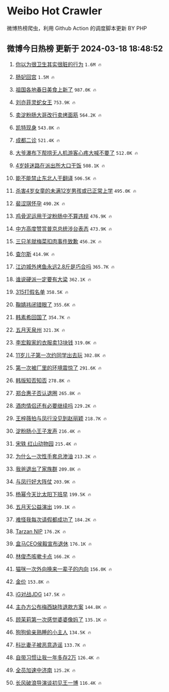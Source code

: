 # Weibo Hot Crawler 



微博热榜爬虫，利用 Github Action 的调度脚本更新 BY PHP 


## 微博今日热榜 更新于 2024-03-18 18:48:52 
1. [你以为很卫生其实很脏的行为](https://s.weibo.com/weibo?q=%E4%BD%A0%E4%BB%A5%E4%B8%BA%E5%BE%88%E5%8D%AB%E7%94%9F%E5%85%B6%E5%AE%9E%E5%BE%88%E8%84%8F%E7%9A%84%E8%A1%8C%E4%B8%BA&t=31&band_rank=1&Refer=top) `1.6M 🔥` 

1. [肠妃回宫](https://s.weibo.com/weibo?q=%E8%82%A0%E5%A6%83%E5%9B%9E%E5%AE%AB&t=31&band_rank=2&Refer=top) `1.5M 🔥` 

1. [祖国各地春日美食上新了](https://s.weibo.com/weibo?q=%23%E7%A5%96%E5%9B%BD%E5%90%84%E5%9C%B0%E6%98%A5%E6%97%A5%E7%BE%8E%E9%A3%9F%E4%B8%8A%E6%96%B0%E4%BA%86%23&t=31&band_rank=3&Refer=top) `987.0K 🔥` 

1. [刘亦菲灵蛇女王](https://s.weibo.com/weibo?q=%23%E5%88%98%E4%BA%A6%E8%8F%B2%E7%81%B5%E8%9B%87%E5%A5%B3%E7%8E%8B%23&t=31&band_rank=4&Refer=top) `753.9K 🔥` 

1. [卖淀粉肠大哥改行卖烤面筋](https://s.weibo.com/weibo?q=%23%E5%8D%96%E6%B7%80%E7%B2%89%E8%82%A0%E5%A4%A7%E5%93%A5%E6%94%B9%E8%A1%8C%E5%8D%96%E7%83%A4%E9%9D%A2%E7%AD%8B%23&t=31&band_rank=5&Refer=top) `564.2K 🔥` 

1. [凯特现身](https://s.weibo.com/weibo?q=%23%E5%87%AF%E7%89%B9%E7%8E%B0%E8%BA%AB%23&t=31&band_rank=6&Refer=top) `543.8K 🔥` 

1. [成都二诊](https://s.weibo.com/weibo?q=%E6%88%90%E9%83%BD%E4%BA%8C%E8%AF%8A&t=31&band_rank=7&Refer=top) `521.4K 🔥` 

1. [大爷瀑布下帮捞无人机游客心疼大喊不要了](https://s.weibo.com/weibo?q=%23%E5%A4%A7%E7%88%B7%E7%80%91%E5%B8%83%E4%B8%8B%E5%B8%AE%E6%8D%9E%E6%97%A0%E4%BA%BA%E6%9C%BA%E6%B8%B8%E5%AE%A2%E5%BF%83%E7%96%BC%E5%A4%A7%E5%96%8A%E4%B8%8D%E8%A6%81%E4%BA%86%23&t=31&band_rank=8&Refer=top) `512.0K 🔥` 

1. [4岁娃迷路在派出所大口干饭](https://s.weibo.com/weibo?q=%234%E5%B2%81%E5%A8%83%E8%BF%B7%E8%B7%AF%E5%9C%A8%E6%B4%BE%E5%87%BA%E6%89%80%E5%A4%A7%E5%8F%A3%E5%B9%B2%E9%A5%AD%23&t=31&band_rank=9&Refer=top) `508.1K 🔥` 

1. [能不能禁止东北人干翻译](https://s.weibo.com/weibo?q=%23%E8%83%BD%E4%B8%8D%E8%83%BD%E7%A6%81%E6%AD%A2%E4%B8%9C%E5%8C%97%E4%BA%BA%E5%B9%B2%E7%BF%BB%E8%AF%91%23&t=31&band_rank=10&Refer=top) `506.5K 🔥` 

1. [杀害4岁女童的未满12岁男孩或已正常上学](https://s.weibo.com/weibo?q=%23%E6%9D%80%E5%AE%B34%E5%B2%81%E5%A5%B3%E7%AB%A5%E7%9A%84%E6%9C%AA%E6%BB%A112%E5%B2%81%E7%94%B7%E5%AD%A9%E6%88%96%E5%B7%B2%E6%AD%A3%E5%B8%B8%E4%B8%8A%E5%AD%A6%23&t=31&band_rank=11&Refer=top) `495.0K 🔥` 

1. [裴涩琪怀孕](https://s.weibo.com/weibo?q=%23%E8%A3%B4%E6%B6%A9%E7%90%AA%E6%80%80%E5%AD%95%23&t=31&band_rank=12&Refer=top) `490.2K 🔥` 

1. [鸡骨泥运用于淀粉肠中不算违规](https://s.weibo.com/weibo?q=%23%E9%B8%A1%E9%AA%A8%E6%B3%A5%E8%BF%90%E7%94%A8%E4%BA%8E%E6%B7%80%E7%B2%89%E8%82%A0%E4%B8%AD%E4%B8%8D%E7%AE%97%E8%BF%9D%E8%A7%84%23&t=31&band_rank=13&Refer=top) `476.9K 🔥` 

1. [中方高度赞赏普京总统涉台表态](https://s.weibo.com/weibo?q=%E4%B8%AD%E6%96%B9%E9%AB%98%E5%BA%A6%E8%B5%9E%E8%B5%8F%E6%99%AE%E4%BA%AC%E6%80%BB%E7%BB%9F%E6%B6%89%E5%8F%B0%E8%A1%A8%E6%80%81&t=31&band_rank=14&Refer=top) `473.9K 🔥` 

1. [三只羊就梅菜扣肉事件致歉](https://s.weibo.com/weibo?q=%23%E4%B8%89%E5%8F%AA%E7%BE%8A%E5%B0%B1%E6%A2%85%E8%8F%9C%E6%89%A3%E8%82%89%E4%BA%8B%E4%BB%B6%E8%87%B4%E6%AD%89%23&t=31&band_rank=15&Refer=top) `456.2K 🔥` 

1. [查尔斯](https://s.weibo.com/weibo?q=%E6%9F%A5%E5%B0%94%E6%96%AF&t=31&band_rank=16&Refer=top) `414.9K 🔥` 

1. [江边城外烤鱼永远2.8斤是巧合吗](https://s.weibo.com/weibo?q=%23%E6%B1%9F%E8%BE%B9%E5%9F%8E%E5%A4%96%E7%83%A4%E9%B1%BC%E6%B0%B8%E8%BF%9C2.8%E6%96%A4%E6%98%AF%E5%B7%A7%E5%90%88%E5%90%97%23&t=31&band_rank=17&Refer=top) `365.7K 🔥` 

1. [谁说硬派一定要有大梁](https://s.weibo.com/weibo?q=%23%E8%B0%81%E8%AF%B4%E7%A1%AC%E6%B4%BE%E4%B8%80%E5%AE%9A%E8%A6%81%E6%9C%89%E5%A4%A7%E6%A2%81%23&t=31&band_rank=18&Refer=top) `362.1K 🔥` 

1. [315打假名单](https://s.weibo.com/weibo?q=315%E6%89%93%E5%81%87%E5%90%8D%E5%8D%95&t=31&band_rank=19&Refer=top) `358.5K 🔥` 

1. [鞠婧祎闭错眼了](https://s.weibo.com/weibo?q=%23%E9%9E%A0%E5%A9%A7%E7%A5%8E%E9%97%AD%E9%94%99%E7%9C%BC%E4%BA%86%23&t=31&band_rank=20&Refer=top) `355.6K 🔥` 

1. [韩素希回国了](https://s.weibo.com/weibo?q=%23%E9%9F%A9%E7%B4%A0%E5%B8%8C%E5%9B%9E%E5%9B%BD%E4%BA%86%23&t=31&band_rank=21&Refer=top) `354.7K 🔥` 

1. [五月天泉州](https://s.weibo.com/weibo?q=%E4%BA%94%E6%9C%88%E5%A4%A9%E6%B3%89%E5%B7%9E&t=31&band_rank=22&Refer=top) `321.3K 🔥` 

1. [李宏毅家的衣服卖13块钱](https://s.weibo.com/weibo?q=%E6%9D%8E%E5%AE%8F%E6%AF%85%E5%AE%B6%E7%9A%84%E8%A1%A3%E6%9C%8D%E5%8D%9613%E5%9D%97%E9%92%B1&t=31&band_rank=23&Refer=top) `319.0K 🔥` 

1. [11岁儿子第一次约同学出去玩](https://s.weibo.com/weibo?q=%2311%E5%B2%81%E5%84%BF%E5%AD%90%E7%AC%AC%E4%B8%80%E6%AC%A1%E7%BA%A6%E5%90%8C%E5%AD%A6%E5%87%BA%E5%8E%BB%E7%8E%A9%23&t=31&band_rank=24&Refer=top) `302.8K 🔥` 

1. [第一次被厂里的环境震惊了](https://s.weibo.com/weibo?q=%23%E7%AC%AC%E4%B8%80%E6%AC%A1%E8%A2%AB%E5%8E%82%E9%87%8C%E7%9A%84%E7%8E%AF%E5%A2%83%E9%9C%87%E6%83%8A%E4%BA%86%23&t=31&band_rank=25&Refer=top) `291.6K 🔥` 

1. [韩版知否知否](https://s.weibo.com/weibo?q=%23%E9%9F%A9%E7%89%88%E7%9F%A5%E5%90%A6%E7%9F%A5%E5%90%A6%23&t=31&band_rank=26&Refer=top) `278.8K 🔥` 

1. [郑合惠子否认退圈](https://s.weibo.com/weibo?q=%23%E9%83%91%E5%90%88%E6%83%A0%E5%AD%90%E5%90%A6%E8%AE%A4%E9%80%80%E5%9C%88%23&t=31&band_rank=27&Refer=top) `265.8K 🔥` 

1. [酒肉情侣还有必要继续吗](https://s.weibo.com/weibo?q=%23%E9%85%92%E8%82%89%E6%83%85%E4%BE%A3%E8%BF%98%E6%9C%89%E5%BF%85%E8%A6%81%E7%BB%A7%E7%BB%AD%E5%90%97%23&t=31&band_rank=28&Refer=top) `229.2K 🔥` 

1. [王梓薇拍与凤行没见到赵丽颖](https://s.weibo.com/weibo?q=%23%E7%8E%8B%E6%A2%93%E8%96%87%E6%8B%8D%E4%B8%8E%E5%87%A4%E8%A1%8C%E6%B2%A1%E8%A7%81%E5%88%B0%E8%B5%B5%E4%B8%BD%E9%A2%96%23&t=31&band_rank=29&Refer=top) `218.7K 🔥` 

1. [淀粉肠小王子发声](https://s.weibo.com/weibo?q=%23%E6%B7%80%E7%B2%89%E8%82%A0%E5%B0%8F%E7%8E%8B%E5%AD%90%E5%8F%91%E5%A3%B0%23&t=31&band_rank=30&Refer=top) `216.4K 🔥` 

1. [宋轶 红山动物园](https://s.weibo.com/weibo?q=%E5%AE%8B%E8%BD%B6%20%E7%BA%A2%E5%B1%B1%E5%8A%A8%E7%89%A9%E5%9B%AD&t=31&band_rank=31&Refer=top) `215.4K 🔥` 

1. [为什么一次性手套总渗油](https://s.weibo.com/weibo?q=%23%E4%B8%BA%E4%BB%80%E4%B9%88%E4%B8%80%E6%AC%A1%E6%80%A7%E6%89%8B%E5%A5%97%E6%80%BB%E6%B8%97%E6%B2%B9%23&t=31&band_rank=32&Refer=top) `213.2K 🔥` 

1. [我爸退出了家族群](https://s.weibo.com/weibo?q=%23%E6%88%91%E7%88%B8%E9%80%80%E5%87%BA%E4%BA%86%E5%AE%B6%E6%97%8F%E7%BE%A4%23&t=31&band_rank=33&Refer=top) `209.8K 🔥` 

1. [与凤行好大阵仗](https://s.weibo.com/weibo?q=%E4%B8%8E%E5%87%A4%E8%A1%8C%E5%A5%BD%E5%A4%A7%E9%98%B5%E4%BB%97&t=31&band_rank=34&Refer=top) `203.9K 🔥` 

1. [杨幂今天比太阳下班早](https://s.weibo.com/weibo?q=%23%E6%9D%A8%E5%B9%82%E4%BB%8A%E5%A4%A9%E6%AF%94%E5%A4%AA%E9%98%B3%E4%B8%8B%E7%8F%AD%E6%97%A9%23&t=31&band_rank=35&Refer=top) `199.5K 🔥` 

1. [五月天公益演出](https://s.weibo.com/weibo?q=%E4%BA%94%E6%9C%88%E5%A4%A9%E5%85%AC%E7%9B%8A%E6%BC%94%E5%87%BA&t=31&band_rank=36&Refer=top) `199.1K 🔥` 

1. [难怪我每次请假都成功了](https://s.weibo.com/weibo?q=%23%E9%9A%BE%E6%80%AA%E6%88%91%E6%AF%8F%E6%AC%A1%E8%AF%B7%E5%81%87%E9%83%BD%E6%88%90%E5%8A%9F%E4%BA%86%23&t=31&band_rank=37&Refer=top) `184.2K 🔥` 

1. [Tarzan NIP](https://s.weibo.com/weibo?q=Tarzan%20NIP&t=31&band_rank=38&Refer=top) `176.2K 🔥` 

1. [盒马CEO侯毅宣布退休](https://s.weibo.com/weibo?q=%23%E7%9B%92%E9%A9%ACCEO%E4%BE%AF%E6%AF%85%E5%AE%A3%E5%B8%83%E9%80%80%E4%BC%91%23&t=31&band_rank=39&Refer=top) `176.1K 🔥` 

1. [林俊杰咳嗽卡点](https://s.weibo.com/weibo?q=%23%E6%9E%97%E4%BF%8A%E6%9D%B0%E5%92%B3%E5%97%BD%E5%8D%A1%E7%82%B9%23&t=31&band_rank=40&Refer=top) `166.2K 🔥` 

1. [猫咪一次外向换来一辈子的内向](https://s.weibo.com/weibo?q=%23%E7%8C%AB%E5%92%AA%E4%B8%80%E6%AC%A1%E5%A4%96%E5%90%91%E6%8D%A2%E6%9D%A5%E4%B8%80%E8%BE%88%E5%AD%90%E7%9A%84%E5%86%85%E5%90%91%23&t=31&band_rank=41&Refer=top) `156.0K 🔥` 

1. [金价](https://s.weibo.com/weibo?q=%E9%87%91%E4%BB%B7&t=31&band_rank=42&Refer=top) `153.8K 🔥` 

1. [iG对战JDG](https://s.weibo.com/weibo?q=%23iG%E5%AF%B9%E6%88%98JDG%23&t=31&band_rank=43&Refer=top) `147.5K 🔥` 

1. [主办方公布梅西缺阵退款方案](https://s.weibo.com/weibo?q=%23%E4%B8%BB%E5%8A%9E%E6%96%B9%E5%85%AC%E5%B8%83%E6%A2%85%E8%A5%BF%E7%BC%BA%E9%98%B5%E9%80%80%E6%AC%BE%E6%96%B9%E6%A1%88%23&t=31&band_rank=44&Refer=top) `144.8K 🔥` 

1. [顾茉莉第一次感觉婆婆像妈了](https://s.weibo.com/weibo?q=%E9%A1%BE%E8%8C%89%E8%8E%89%E7%AC%AC%E4%B8%80%E6%AC%A1%E6%84%9F%E8%A7%89%E5%A9%86%E5%A9%86%E5%83%8F%E5%A6%88%E4%BA%86&t=31&band_rank=45&Refer=top) `135.1K 🔥` 

1. [狗狗偷亲熟睡的小主人](https://s.weibo.com/weibo?q=%E7%8B%97%E7%8B%97%E5%81%B7%E4%BA%B2%E7%86%9F%E7%9D%A1%E7%9A%84%E5%B0%8F%E4%B8%BB%E4%BA%BA&t=31&band_rank=46&Refer=top) `134.5K 🔥` 

1. [科比妻子被恶意造谣](https://s.weibo.com/weibo?q=%23%E7%A7%91%E6%AF%94%E5%A6%BB%E5%AD%90%E8%A2%AB%E6%81%B6%E6%84%8F%E9%80%A0%E8%B0%A3%23&t=31&band_rank=47&Refer=top) `133.7K 🔥` 

1. [自带习惯让我一年多存2万](https://s.weibo.com/weibo?q=%23%E8%87%AA%E5%B8%A6%E4%B9%A0%E6%83%AF%E8%AE%A9%E6%88%91%E4%B8%80%E5%B9%B4%E5%A4%9A%E5%AD%982%E4%B8%87%23&t=31&band_rank=48&Refer=top) `126.4K 🔥` 

1. [全员加速中济南](https://s.weibo.com/weibo?q=%E5%85%A8%E5%91%98%E5%8A%A0%E9%80%9F%E4%B8%AD%E6%B5%8E%E5%8D%97&t=31&band_rank=49&Refer=top) `125.2K 🔥` 

1. [长风破浪导演谈初见王一博](https://s.weibo.com/weibo?q=%23%E9%95%BF%E9%A3%8E%E7%A0%B4%E6%B5%AA%E5%AF%BC%E6%BC%94%E8%B0%88%E5%88%9D%E8%A7%81%E7%8E%8B%E4%B8%80%E5%8D%9A%23&t=31&band_rank=50&Refer=top) `116.4K 🔥` 

